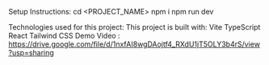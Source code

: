 Setup Instructions:
cd <PROJECT_NAME>
npm i
npm run dev

Technologies used for this project:
This project is built with:
Vite
TypeScript
React
Tailwind CSS
Demo Video : https://drive.google.com/file/d/1nxfAI8wgDAojtf4_RXdU1jT5OLY3b4rS/view?usp=sharing
